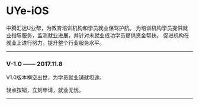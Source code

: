 # UYe-iOS

中腾汇达U业帮，为教育培训机构和学员就业保驾护航。
为培训机构学员提供就业指导服务，监测就业进展，并针对未就业成功学员提供资金帮扶。
促进机构在就业上进行努力，提升整个行业服务水平。


---
### V-1.0 —— 2017.11.8

V1.0版本横空出世，为学员就业铺就坦途。

轻点按钮，立刻申请，就业无忧。

---